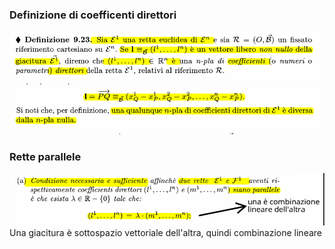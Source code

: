 ### Definizione di coefficenti direttori
![placeholder](./imgs/Pasted_image_20231128103051.png)
![placeholder](./imgs/Pasted_image_20231128103111.png)

### Rette parallele
![placeholder](./imgs/Pasted_image_20231128103349.png)
Una giacitura è sottospazio vettoriale dell'altra, quindi combinazione lineare

